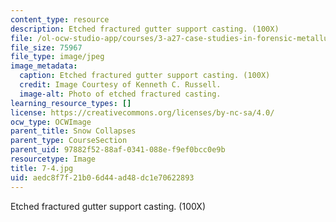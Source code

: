 ```yaml
---
content_type: resource
description: Etched fractured gutter support casting. (100X)
file: /ol-ocw-studio-app/courses/3-a27-case-studies-in-forensic-metallurgy-fall-2007/aedc8f7f21b06d44ad48dc1e70622893_7-4.jpg
file_size: 75967
file_type: image/jpeg
image_metadata:
  caption: Etched fractured gutter support casting. (100X)
  credit: Image Courtesy of Kenneth C. Russell.
  image-alt: Photo of etched fractured casting.
learning_resource_types: []
license: https://creativecommons.org/licenses/by-nc-sa/4.0/
ocw_type: OCWImage
parent_title: Snow Collapses
parent_type: CourseSection
parent_uid: 97882f52-88af-0341-088e-f9ef0bcc0e9b
resourcetype: Image
title: 7-4.jpg
uid: aedc8f7f-21b0-6d44-ad48-dc1e70622893
---
```

Etched fractured gutter support casting. (100X)